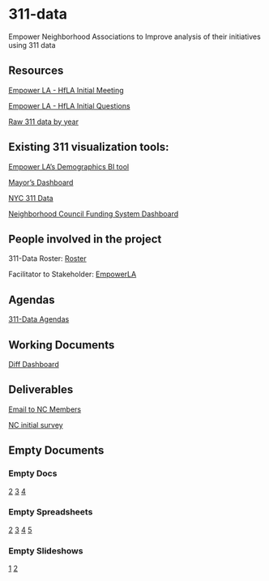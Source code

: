 # 311-data
Empower Neighborhood Associations to Improve analysis of their initiatives using 311 data

## Resources
[Empower LA - HfLA Initial Meeting](https://docs.google.com/document/d/19jrYWjq_FfQbuqTfnwJFruWEo9pPF0R0qh4njDZsuzM)

[Empower LA - HfLA Initial Questions](https://docs.google.com/document/d/14WRgY_vjqG0FFLUPrB3Z4iARfm7cAsN3w0gjqdtoyjw/)

[Raw 311 data by year](https://data.lacity.org/browse?category=A+Well+Run+City&limitTo=filters&q=%22MyLA311+Service+Request+Data+201%22&sortBy=relevance)

## Existing 311 visualization tools:
[Empower LA’s Demographics BI tool](https://empowerla.org/demographics-BI/)

[Mayor’s Dashboard](http://dashboard.lamayor.org/)

[NYC 311 Data](http://people.ischool.berkeley.edu/~samuel.goodgame/311/)

[Neighborhood Council Funding System Dashboard](https://cityclerk.lacity.org/NCFundPortal/Dashboard.html)

## People involved in the project
311-Data Roster: [Roster](https://docs.google.com/spreadsheets/d/1CZHH_91zTb9avfsJG9MtakCqbhLWQzTyTtQVNDqKqyM/edit#gid=0)

Facilitator to Stakeholder: [EmpowerLA](http://empowerla.org/)

## Agendas
[311-Data Agendas](https://docs.google.com/document/d/1Dr-AiOEBOGKDrAm7O2fxoZul2z5uSXH032QRzcUCYd0/edit)

## Working Documents
[Diff Dashboard](https://docs.google.com/document/d/1CNEJ1yAa41WbjMLYDB-UuTUjnd51X5tTJ9kWVQlH9NM/edit)

## Deliverables
[Email to NC Members](https://docs.google.com/document/d/12JQ46SVsyywmdwEFPpE-Q1xFHdXNIP-AnbSaPKs0Kvk/edit#)

[NC initial survey](https://drive.google.com/open?id=1N_cY23y4u04oHOlkyQId-K3k11J23lUGwMljmNHpmMk)

## Empty Documents

### Empty Docs
[2](https://docs.google.com/document/d/1_x34EPUycr6qN9FvDxc82Kx32AEapYjO4IRQqMgH2Vs/)
[3](https://docs.google.com/document/d/1PLWB7cygysmN099P3kNjYAvER6Acv-YNB7LQL-e5Wbc)
[4](https://docs.google.com/document/d/1aSdzl-qGjzqwWDkvY8FjrISgdLTA7mc6FRe0xzm3hKo)

### Empty Spreadsheets
[2](https://docs.google.com/spreadsheets/d/1ke7WaJv18n1v3wW3GtnMTg0_X3mbe1i2YdNy74ghJi0)
[3](https://docs.google.com/spreadsheets/d/1gwikovvOWMhDjH-OHe3d5UUb0ZtMYUbnopjmZ5Ur1LM)
[4](https://docs.google.com/spreadsheets/d/1bDrcJ2FeMuSeiLbfabEtNZ9tpweqgu3mrTWSppzqDb4/)
[5](https://docs.google.com/spreadsheets/d/1AbghHVOxpZSGg10Byo3HMlYx-H6fYEixDks8rre8rns/)

### Empty Slideshows
[1](https://docs.google.com/presentation/d/12cDzPXwf4zWKcFAivy-UICm0dfXWaAP0dz3tqVuHwpo)
[2](https://docs.google.com/presentation/d/1-100TCpHeqcGJoZMKsKcvBcy6bfPjzrnYL8k2bE0qXk)
